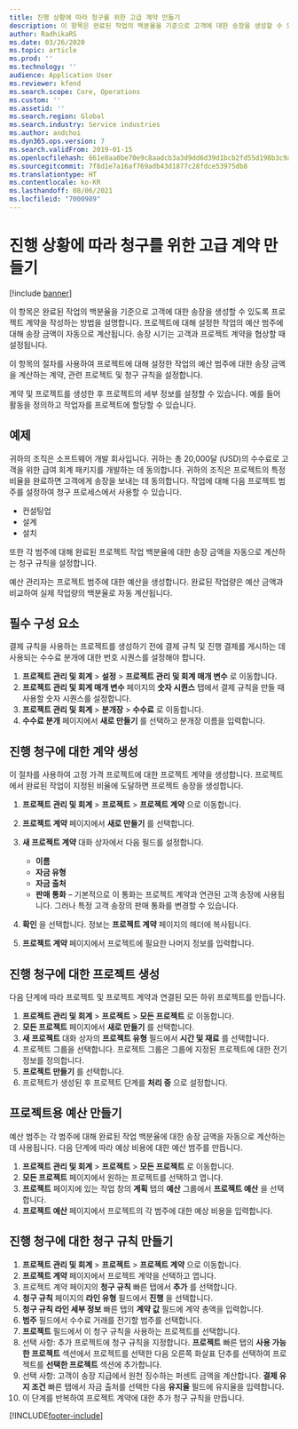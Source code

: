 ```yaml
---
title: 진행 상황에 따라 청구를 위한 고급 계약 만들기
description: 이 항목은 완료된 작업의 백분율을 기준으로 고객에 대한 송장을 생성할 수 있도록 프로젝트 계약을 작성하는 방법을 설명합니다.
author: RadhikaRS
ms.date: 03/26/2020
ms.topic: article
ms.prod: ''
ms.technology: ''
audience: Application User
ms.reviewer: kfend
ms.search.scope: Core, Operations
ms.custom: ''
ms.assetid: ''
ms.search.region: Global
ms.search.industry: Service industries
ms.author: andchoi
ms.dyn365.ops.version: 7
ms.search.validFrom: 2019-01-15
ms.openlocfilehash: 661e8aa0be70e9c8aadcb3a3d9dd6d39d1bcb2fd55d198b3c9af19fc2d0ae9d3
ms.sourcegitcommit: 7f8d1e7a16af769adb43d1877c28fdce53975db8
ms.translationtype: HT
ms.contentlocale: ko-KR
ms.lasthandoff: 08/06/2021
ms.locfileid: "7000989"
---
```

# <a name="create-advanced-contracts-for-billing-based-on-progress"></a>진행 상황에 따라 청구를 위한 고급 계약 만들기
[!include [banner](../includes/banner.md)]

이 항목은 완료된 작업의 백분율을 기준으로 고객에 대한 송장을 생성할 수 있도록 프로젝트 계약을 작성하는 방법을 설명합니다. 프로젝트에 대해 설정한 작업의 예산 범주에 대해 송장 금액이 자동으로 계산됩니다. 송장 시기는 고객과 프로젝트 계약을 협상할 때 설정됩니다.

이 항목의 절차를 사용하여 프로젝트에 대해 설정한 작업의 예산 범주에 대한 송장 금액을 계산하는 계약, 관련 프로젝트 및 청구 규칙을 설정합니다.

계약 및 프로젝트를 생성한 후 프로젝트의 세부 정보를 설정할 수 있습니다. 예를 들어 활동을 정의하고 작업자를 프로젝트에 할당할 수 있습니다.

## <a name="example"></a>예제

귀하의 조직은 소프트웨어 개발 회사입니다. 귀하는 총 20,000달 (USD)의 수수료로 고객을 위한 급여 회계 패키지를 개발하는 데 동의합니다. 귀하의 조직은 프로젝트의 특정 비율을 완료하면 고객에게 송장을 보내는 데 동의합니다. 작업에 대해 다음 프로젝트 범주를 설정하여 청구 프로세스에서 사용할 수 있습니다.

- 컨설팅업
- 설계
- 설치

또한 각 범주에 대해 완료된 프로젝트 작업 백분율에 대한 송장 금액을 자동으로 계산하는 청구 규칙을 설정합니다.

예산 관리자는 프로젝트 범주에 대한 예산을 생성합니다. 완료된 작업량은 예산 금액과 비교하여 실제 작업량의 백분율로 자동 계산됩니다.

## <a name="prerequisites"></a>필수 구성 요소

결제 규칙을 사용하는 프로젝트를 생성하기 전에 결제 규칙 및 진행 결제를 게시하는 데 사용되는 수수료 분개에 대한 번호 시퀀스를 설정해야 합니다.

1. **프로젝트 관리 및 회계** \> **설정** \> **프로젝트 관리 및 회계 매개 변수** 로 이동합니다.
2. **프로젝트 관리 및 회계 매개 변수** 페이지의 **숫자 시퀀스** 탭에서 결제 규칙을 만들 때 사용할 숫자 시퀀스를 설정합니다.
3. **프로젝트 관리 및 회계** \> **분개장** \> **수수료** 로 이동합니다.
4. **수수료 분개** 페이지에서 **새로 만들기** 를 선택하고 분개장 이름을 입력합니다.

## <a name="create-a-contract-for-progress-billings"></a>진행 청구에 대한 계약 생성

이 절차를 사용하여 고정 가격 프로젝트에 대한 프로젝트 계약을 생성합니다. 프로젝트에서 완료된 작업이 지정된 비율에 도달하면 프로젝트 송장을 생성합니다.

1. **프로젝트 관리 및 회계** \> **프로젝트** \> **프로젝트 계약** 으로 이동합니다.
2. **프로젝트 계약** 페이지에서 **새로 만들기** 를 선택합니다.
3. **새 프로젝트 계약** 대화 상자에서 다음 필드를 설정합니다.

    - **이름**
    - **자금 유형**
    - **자금 출처**
    - **판매 통화** – 기본적으로 이 통화는 프로젝트 계약과 연관된 고객 송장에 사용됩니다. 그러나 특정 고객 송장의 판매 통화를 변경할 수 있습니다.

4. **확인** 을 선택합니다. 정보는 **프로젝트 계약** 페이지의 헤더에 복사됩니다.
5. **프로젝트 계약** 페이지에서 프로젝트에 필요한 나머지 정보를 입력합니다.

## <a name="create-a-project-for-progress-billings"></a>진행 청구에 대한 프로젝트 생성

다음 단계에 따라 프로젝트 및 프로젝트 계약과 연결된 모든 하위 프로젝트를 만듭니다.

1. **프로젝트 관리 및 회계** \> **프로젝트** \> **모든 프로젝트** 로 이동합니다.
2. **모든 프로젝트** 페이지에서 **새로 만들기** 를 선택합니다.
3. **새 프로젝트** 대화 상자의 **프로젝트 유형** 필드에서 **시간 및 재료** 를 선택합니다.
4. 프로젝트 그룹을 선택합니다. 프로젝트 그룹은 그룹에 지정된 프로젝트에 대한 전기 정보를 정의합니다.
5. **프로젝트 만들기** 를 선택합니다.
6. 프로젝트가 생성된 후 프로젝트 단계를 **처리 중** 으로 설정합니다.

## <a name="create-a-budget-for-a-project"></a>프로젝트용 예산 만들기

예산 범주는 각 범주에 대해 완료된 작업 백분율에 대한 송장 금액을 자동으로 계산하는 데 사용됩니다. 다음 단계에 따라 예상 비용에 대한 예산 범주를 만듭니다.

1. **프로젝트 관리 및 회계** \> **프로젝트** \> **모든 프로젝트** 로 이동합니다.
2. **모든 프로젝트** 페이지에서 원하는 프로젝트를 선택하고 엽니다.
3. **프로젝트** 페이지에 있는 작업 창의 **계획** 탭의 **예산** 그룹에서 **프로젝트 예산** 을 선택합니다.
4. **프로젝트 예산** 페이지에서 프로젝트의 각 범주에 대한 예상 비용을 입력합니다.

## <a name="create-billing-rules-for-progress-billings"></a>진행 청구에 대한 청구 규칙 만들기

1. **프로젝트 관리 및 회계** \> **프로젝트** \> **프로젝트 계약** 으로 이동합니다.
2. **프로젝트 계약** 페이지에서 프로젝트 계약을 선택하고 엽니다.
3. 프로젝트 계약 페이지의 **청구 규칙** 빠른 탭에서 **추가** 를 선택합니다.
4. **청구 규칙** 페이지의 **라인 유형** 필드에서 **진행** 을 선택합니다.
5. **청구 규칙 라인 세부 정보** 빠른 탭의 **계약 값** 필드에 계약 총액을 입력합니다.
6. **범주** 필드에서 수수료 거래를 전기할 범주를 선택합니다.
7. **프로젝트** 필드에서 이 청구 규칙을 사용하는 프로젝트를 선택합니다.
8. 선택 사항: 추가 프로젝트에 청구 규칙을 지정합니다. **프로젝트** 빠른 탭의 **사용 가능한 프로젝트** 섹션에서 프로젝트를 선택한 다음 오른쪽 화살표 단추를 선택하여 프로젝트를 **선택한 프로젝트** 섹션에 추가합니다.
9. 선택 사항: 고객이 송장 지급에서 원천 징수하는 퍼센트 금액을 계산합니다. **결제 유지 조건** 빠른 탭에서 자금 출처를 선택한 다음 **유지율** 필드에 유지율을 입력합니다.
10. 이 단계를 반복하여 프로젝트 계약에 대한 추가 청구 규칙을 만듭니다.


[!INCLUDE[footer-include](../includes/footer-banner.md)]